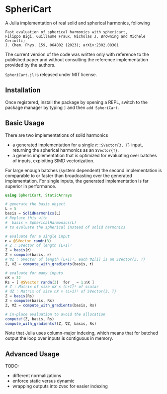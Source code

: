 # SpheriCart 

A Julia implementation of real solid and spherical harmonics, following
```quote
Fast evaluation of spherical harmonics with sphericart, 
Filippo Bigi, Guillaume Fraux, Nicholas J. Browning and Michele Ceriotti; 
J. Chem. Phys. 159, 064802 (2023); arXiv:2302.08381
```
The current version of the code was written only with reference to 
the published paper and without consulting the reference implementation 
provided by the authors.

`SpheriCart.jl` is released under MIT license. 

## Installation 

Once registered, install the package by opening a REPL, switch to the package manager by typing `]` and then `add SpheriCart`.

## Basic Usage

There are two implementations of solid harmonics
- a generated  implementation for a single `𝐫::SVector{3, T}` input, returning the spherical harmonics as an `SVector{T}`. 
- a generic implementation that is optimized for evaluating over batches of inputs, exploiting SIMD vectorization. 

For large enough batches (system dependent) the second implementation is comparable to or faster than broadcasting over the generated implementation. For single inputs, the generated implementation is far superior in performance. 


```julia
using SpheriCart, StaticArrays 

# generate the basis object 
L = 5
basis = SolidHarmonics(L)
# Replace this with 
#  basis = SphericalHarmonics(L) 
# to evaluate the spherical instead of solid harmonics 

# evaluate for a single input 
𝐫 = @SVector randn(3) 
# Z : SVector of length (L+1)²
Z = basis(𝐫)  
Z = compute(basis, 𝐫)
# ∇Z : SVector of length (L+1)², each ∇Z[i] is an SVector{3, T}
Z, ∇Z = compute_with_gradients(basis, 𝐫)

# evaluate for many inputs 
nX = 32
Rs = [ @SVector randn(3)  for _ = 1:nX ]
# Z : Matrix of size nX × (L+1)² of scalar 
# dZ : Matrix of size nX × (L+1)² of SVector{3, T}
Z = basis(Rs)  
Z = compute(basis, Rs)
Z, ∇Z = compute_with_gradients(basis, Rs)

# in-place evaluation to avoid the allocation 
compute!(Z, basis, Rs)
compute_with_gradients!(Z, ∇Z, basis, Rs)
```

Note that Julia uses column-major indexing, which means that for batched output the loop over inputs is contiguous in memory. 

## Advanced Usage

TODO:  
- different normalizations
- enforce static versus dynamic 
- wrapping outputs into zvec for easier indexing 